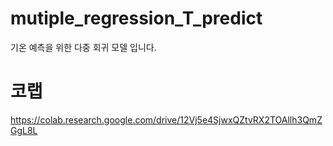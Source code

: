 # mutiple_regression_T_predict
기온 예측을 위한 다중 회귀 모델 입니다.

# 코랩
https://colab.research.google.com/drive/12Vj5e4SjwxQZtvRX2TOAllh3QmZGgL8L
